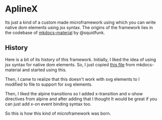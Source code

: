 # AplineX

Its just a kind of a custom made microframework using which you can write native dom elements using jsx syntax.
The origins of the framework lies in the codebase of [mkdocs-material](https://github.com/squidfunk/mkdocs-material/blob/master/src/assets/javascripts/utilities/h/index.ts) by @squidfunk.

## History
Here is a bit of its history of this framework.
Initially, I liked the idea of using jsx syntax for native dom elements. So, I just copied [this file](https://github.com/squidfunk/mkdocs-material/blob/master/src/assets/javascripts/utilities/h/index.ts) from mkdocs-material and started using this. 

Then, I came to realize that this doesn't work with svg elements to I modified to file to support for svg elements.

Then, I liked the alpine transitions so I added x-transition and x-show directives from alpine and after adding that
I thought It would be great if you can just add x-on event binding syntax too. 

So this is how this kind of microframework was born.
